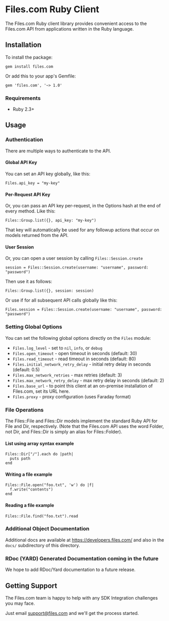 # Files.com Ruby Client

The Files.com Ruby client library provides convenient access to the Files.com API from applications written in the Ruby language.


## Installation

To install the package:

    gem install files.com

Or add this to your app's Gemfile:

    gem 'files.com', '~> 1.0'


### Requirements

* Ruby 2.3+


## Usage

### Authentication

There are multiple ways to authenticate to the API.

#### Global API Key

You can set an API key globally, like this:

    Files.api_key = "my-key"


#### Per-Request API Key

Or, you can pass an API key per-request, in the Options hash at the end
of every method.  Like this:

    Files::Group.list({}, api_key: "my-key")

That key will automatically be used for any followup actions that occur
on models returned from the API.


#### User Session

Or, you can open a user session by calling `Files::Session.create`

    session = Files::Session.create(username: "username", password: "password")

Then use it as follows:

    Files::Group.list({}, session: session)

Or use if for all subsequent API calls globally like this:

    Files.session = Files::Session.create(username: "username", password: "password")


### Setting Global Options

You can set the following global options directly on the `Files` module:

 * `Files.log_level` - set to `nil`, `info`, or `debug`
 * `Files.open_timeout` - open timeout in seconds (default: 30)
 * `Files.read_timeout` - read timeout in seconds (default: 80)
 * `Files.initial_network_retry_delay` - initial retry delay in seconds (default: 0.5)
 * `Files.max_network_retries` - max retries (default: 3)
 * `Files.max_network_retry_delay` - max retry delay in seconds (default: 2)
 * `Files.base_url` - to point this client at an on-premise
   installation of Files.com, set its URL here.
 * `Files.proxy` - proxy configuration (uses Faraday format)


### File Operations

The Files::File and Files::Dir models implement the standard Ruby API
for File and Dir, respectively.  (Note that the Files.com API uses the
word Folder, not Dir, and Files::Dir is simply an alias for
Files::Folder).


#### List using array syntax example

    Files::Dir["/"].each do |path|
      puts path
    end


#### Writing a file example

    Files::File.open("foo.txt", 'w') do |f|
      f.write("contents")
    end


#### Reading a file example

    Files::File.find("foo.txt").read


### Additional Object Documentation

Additional docs are available at https://developers.files.com/ and also
in the `docs/` subdirectory of this directory.


### RDoc (YARD) Generated Documentation coming in the future

We hope to add RDoc/Yard documentation to a future release.


## Getting Support

The Files.com team is happy to help with any SDK Integration challenges you
may face.

Just email support@files.com and we'll get the process started.
